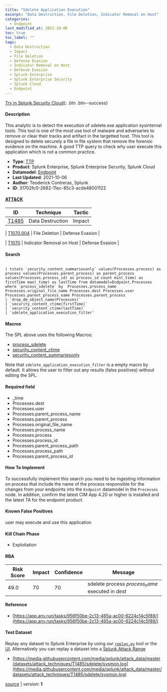 ```yaml
---
title: "Sdelete Application Execution"
excerpt: "Data Destruction, File Deletion, Indicator Removal on Host"
categories:
  - Endpoint
last_modified_at: 2021-10-06
toc: true
toc_label: ""
tags:
  - Data Destruction
  - Impact
  - File Deletion
  - Defense Evasion
  - Indicator Removal on Host
  - Defense Evasion
  - Splunk Enterprise
  - Splunk Enterprise Security
  - Splunk Cloud
  - Endpoint
---
```




[Try in Splunk Security Cloud](https://www.splunk.com/en_us/cyber-security.html){: .btn .btn--success}

#### Description

This analytic is to detect the execution of sdelete.exe application sysinternal tools. This tool is one of the most use tool of malware and adversaries to remove or clear their tracks and artifact in the targetted host. This tool is designed to delete securely a file in file system that remove the forensic evidence on the machine. A good TTP query to check why user execute this application which is not a common practice.

- **Type**: [TTP](https://github.com/splunk/security_content/wiki/Detection-Analytic-Types)
- **Product**: Splunk Enterprise, Splunk Enterprise Security, Splunk Cloud
- **Datamodel**: [Endpoint](https://docs.splunk.com/Documentation/CIM/latest/User/Endpoint)
- **Last Updated**: 2021-10-06
- **Author**: Teoderick Contreras, Splunk
- **ID**: 31702fc0-2682-11ec-85c3-acde48001122


#### [ATT&CK](https://attack.mitre.org/)

| ID             | Technique        |  Tactic             |
| -------------- | ---------------- |-------------------- |
| [T1485](https://attack.mitre.org/techniques/T1485/) | Data Destruction | Impact |

| [T1070.004](https://attack.mitre.org/techniques/T1070/004/) | File Deletion | Defense Evasion |

| [T1070](https://attack.mitre.org/techniques/T1070/) | Indicator Removal on Host | Defense Evasion |

#### Search

```

| tstats `security_content_summariesonly` values(Processes.process) as process values(Processes.parent_process) as parent_process values(Processes.process_id) as process_id count min(_time) as firstTime max(_time) as lastTime from datamodel=Endpoint.Processes where `process_sdelete` by  Processes.process_name Processes.original_file_name Processes.dest Processes.user Processes.parent_process_name Processes.parent_process 
| `drop_dm_object_name(Processes)` 
| `security_content_ctime(firstTime)` 
| `security_content_ctime(lastTime)` 
| `sdelete_application_execution_filter`
```

#### Macros
The SPL above uses the following Macros:
* [process_sdelete](https://github.com/splunk/security_content/blob/develop/macros/process_sdelete.yml)
* [security_content_ctime](https://github.com/splunk/security_content/blob/develop/macros/security_content_ctime.yml)
* [security_content_summariesonly](https://github.com/splunk/security_content/blob/develop/macros/security_content_summariesonly.yml)

Note that `sdelete_application_execution_filter` is a empty macro by default. It allows the user to filter out any results (false positives) without editing the SPL.

#### Required field
* _time
* Processes.dest
* Processes.user
* Processes.parent_process_name
* Processes.parent_process
* Processes.original_file_name
* Processes.process_name
* Processes.process
* Processes.process_id
* Processes.parent_process_path
* Processes.process_path
* Processes.parent_process_id


#### How To Implement
To successfully implement this search you need to be ingesting information on process that include the name of the process responsible for the changes from your endpoints into the `Endpoint` datamodel in the `Processes` node. In addition, confirm the latest CIM App 4.20 or higher is installed and the latest TA for the endpoint product.

#### Known False Positives
user may execute and use this application

#### Kill Chain Phase
* Exploitation



#### RBA

| Risk Score  | Impact      | Confidence   | Message      |
| ----------- | ----------- |--------------|--------------|
| 49.0 | 70 | 70 | sdelete process $process_name$ executed in $dest$ |




#### Reference

* [https://app.any.run/tasks/956f50be-2c13-465a-ac00-6224c14c5f89/](https://app.any.run/tasks/956f50be-2c13-465a-ac00-6224c14c5f89/)



#### Test Dataset
Replay any dataset to Splunk Enterprise by using our [`replay.py`](https://github.com/splunk/attack_data#using-replaypy) tool or the [UI](https://github.com/splunk/attack_data#using-ui).
Alternatively you can replay a dataset into a [Splunk Attack Range](https://github.com/splunk/attack_range#replay-dumps-into-attack-range-splunk-server)

* [https://media.githubusercontent.com/media/splunk/attack_data/master/datasets/attack_techniques/T1485/sdelete/sysmon.log](https://media.githubusercontent.com/media/splunk/attack_data/master/datasets/attack_techniques/T1485/sdelete/sysmon.log)



[*source*](https://github.com/splunk/security_content/tree/develop/detections/endpoint/sdelete_application_execution.yml) \| *version*: **1**